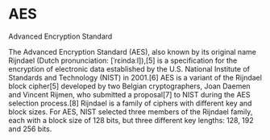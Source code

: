 # AES
Advanced Encryption Standard

The Advanced Encryption Standard (AES), also known by its original name Rijndael (Dutch pronunciation: [ˈrɛindaːl]),[5] is a specification for the encryption of electronic data established by the U.S. National Institute of Standards and Technology (NIST) in 2001.[6]
AES is a variant of the Rijndael block cipher[5] developed by two Belgian cryptographers, Joan Daemen and Vincent Rijmen, 
who submitted a proposal[7] to NIST during the AES selection process.[8] Rijndael is a family of ciphers with different key and block sizes. 
For AES, NIST selected three members of the Rijndael family, each with a block size of 128 bits, but three different key lengths: 128, 192 and 256 bits.
